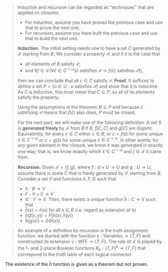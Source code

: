 > Induction and recursion can be regarded as "techniques" that are applied on closures.
> 	- For induction, assume you have proved the previous case and use that to prove the next one.
> 	- For recursion, assume you have built the previous case and use that to build the next one.

>**Induction.** The initial setting needs one to have a set $C$ generated by $\mathcal F$ starting from $B$. We consider a property $\mathcal P$, and if it is the case that
> - all elements of $B$ satisfy $\mathcal P$,
> - and $\forall f \in \mathcal F(\forall \bar c \in C^{<\omega}(\bar c \text{ satisfies }\mathcal P \rightarrow f(\bar c) \text{ satisfies }\mathcal P))$,
>
>then we can conclude that all $c\in C$ satisfy $\mathcal P$.
>**Proof.** It suffices to define a set $P = \{u\in U: u \text{ satisfies }\mathcal P\}$ and show that it is inductive. As $C$ is inductive, this must mean that $C \subseteq P$, so all of its elements satisfy the property.
>
>Using the assumptions in the theorem: $B \subseteq P$ and because  $\bar c$ satisfying $\mathcal P$ means that $f(\bar c)$ also does, $P$ must be closed.

> For the next part, we will make use of the following definition:
>A set $S$ is **generated freely** by $\mathcal F$ from $B$ if $B$, $f[C,C]$ and $g[C]$ are disjoint. Equivalently, for every $c \in C$ either $c \in B$, or $c = f(\bar s)$ for some unique $\bar s \in C^{<\omega}$ or $c = g(\bar s)$ for some unique $\bar s \in C^{<\omega}$. In other words, for any given element in the closure, we know it was generated in exactly one way; that is, we know exactly which $\bar s \in C^{<\omega}$ and $f \in \mathcal F$ it came from.

>**Recursion.** Given $\mathcal F = \{f,g\}$, where $f:U\times U \rightarrow U$ and $g:U\rightarrow U$, assume there is some $C$ that is freely generated by $\mathcal F$ starting from $B$. Consider a set $V$ and functions $h, F, G$ such that
>- $h: B \rightarrow V$
>- $F: V \times V \rightarrow V$
>- $G: V \rightarrow V$.
>Then, there exists a unique function $\bar h:C\rightarrow V$ such that
>- $\bar h(x) = h(x)$ for all $x\in B$ (i.e. regard as extension of $h$)
>- $\bar h(f(x,y))=F(\bar h(x),\bar h(y))$
>- $\bar h (g(x)) = G(\bar h(x))$.

> An example of a definition by recursion is the truth assignment function: we started with the function $v:\text{Variables}\rightarrow\{T,F\}$ and constructed its extension $\bar v:\text{WFF}\rightarrow\{T,F\}$. The role of $\mathcal F$ is played by the 1- and 2-place Boolean functions $B_k:\{T,F\}^k \rightarrow \{T,F\}$ that correspond to the truth table of each logical connector.

The existence of the $\bar h$ function is given as a theorem but not proven.
